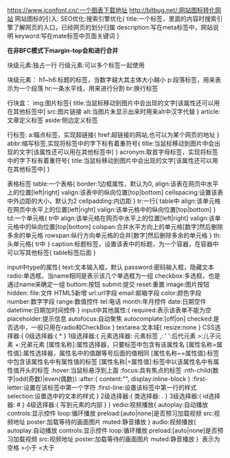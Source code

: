 https://www.iconfont.cn/:一个图表下载地址
http://bitbug.net/:网站图标转化网站
网站图标的引入:<link rel="shortcut icon" href="图标地址">
SEO优化:搜索引擎优化{
    title:一个标签，里面的内容时搜索引擎了解网页的入口，已经网页的划分归属
    description:写在meta标签中，网站说明
    keyword:写在mate标签中页面关键词
}

**在非BFC模式下margin-top会和进行合并**

块级元素:独占一行
行级元素:可以多个标签一起使用

块级元素：
h1~h6:标题的标签，当数字越大其主体大小越小
p:段落标签，用来表示为一个段落
hr:一条水平线，用来进行分割
br:换行标签

行块盒：
img:图片标签{
    title:当鼠标移动到图片中会出现的文字[该属性还可以用在其他标签中]
    src:图片链接
    alt:当图片未显示出来时用来alt中汉字代替
}
article:文章定义标签
aside:侧边定义标签

行标签:
a:瞄点标签，实现超链接{
    href:超链接的网站,也可以为某个网页的地址
}
abbr:缩写标签,实现将标签中的字下标有着重符号{
    title:当鼠标移动到图片中会出现的文字[该属性还可以用在其他标签中]
}
acronym:取首字母标签，实现将标签中的字下标有着重符号{
    title:当鼠标移动到图片中会出现的文字[该属性还可以用在其他标签中]
}

表格标签
table:一个表格{
    border:1边框属性，默认为0,
    align:该表在网页中水平上的位置[left|right]
    valign:该表中的纵向位置[top|bottom]
    cellspacing:设置该表中外边距的大小，默认为2
    cellpadding:内边距
}
tr:一行{
    table中
    align:该单元格在网页中水平上的位置[left|right]
    valign:该单元格中的纵向位置[top|bottom]
}
td:一个单元格{
    tr中
    align:该单元格在网页中水平上的位置[left|right]
    valign:该单元格中的纵向位置[top|bottom]
    colspan:合并水平方向上的单元格[数字]然后删除多余的单元格
    rowspan:纵行方向单元格的合并[数字]然后删除多余的单元格
}
th:头单元格{
    tr中
}
caption:标题标签，设置该表中的标题，为一个容器，在容器中可以写其他标签{
    table标签后面
}

input中type的属性{
    text:文本输入框，默认
    password:密码输入框，隐藏文本
    radio:单选框，当name相同是表示该几个单选框为一组
    checkbox:多选框，也是通过name来确定一组
    buttom:按钮
    submit:提交
    reset:重置
    image:图片按钮
    hidden:
    file:文件
    HTML5新增
    url:url字段
    email:邮箱字段
    color:颜色字段
    number:数字字段
    range:数值控件
    tel:电话
    month:年月控件
    date:日期空件
    datetime:日期加时间控件
}
input中其他属性:{
    required:表示该表单不能为空
    placeholder:提示信息
    autofocus:自动聚焦
    autocomplate:[off|on]
    checked:是否选中，一般只用在radio和CheckBox
}
textarea:文本域{
    resize:none
}
CSS选择器:{
    0级选择器:{
        *
    }
    1级选择器:{
        元素选择器: 元素标签
        ,:
        ' ':后代元素
        >:儿子元素
        +:兄弟元素
        [属性名称]:属性选择器，只要标签中包含有该属性名
        [属性名称=属性值]:属性选择器，属性名中的值跟等号后面的值相同
        [属性名称~=属性值]:标签中包含该属性名中有属性值的标签
        [属性名称|=属性值]:标签中以该属性名中有属性值开头的标签
        :hover:当鼠标悬浮到上面
        :focus:具有焦点的标签
        :nth-child(数字|odd(奇数)|even(偶数))
        :after:{
            content:"",
            display:inline-block
        }
        :first-letter:设置在该标签中第一个字符
        :first-line:设置该标签中第一行的样式
        selection:设置选中的文本的样式
    }
    2级选择器:{
        类选择器: .
    }
    3级选择器:{
        id选择器: #
    }
    4级选择器:{
        写到元素的内部
    }
}
vedio:视频播放{
    autoplay:自动播放
    controls:显示控件
    loop:循环播放
    preload:[auto|none]是否预习加载视频
    src:视频地址
    poster:加载等待的画面图片
    muted:静音播放
}
audio:视频播放{
    autoplay:自动播放
    controls:显示控件
    loop:循环播放
    preload:[auto|none]是否预习加载视频
    src:视频地址
    poster:加载等待的画面图片
    muted:静音播放
}
&nbsp;表示为空格
&gt;小于
&lt;大于
